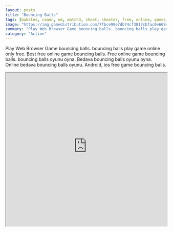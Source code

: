 ```yaml
---
layout: posts
title: "Bouncing Balls"
tags: [bubbles, canon, em, match3, shoot, shooter, free, online, games, oyna, game, free, games, play, play, games]
image: "https://img.gamedistribution.com/7fbce90e7db74cf3817cbfac0e6684c2.jpg"
summary: "Play Web Browser Game bouncing balls. bouncing balls play game online only free. Best free online game bouncing balls. Free online game bouncing balls. bouncing balls oyunu oyna. Bedava bouncing balls oyunu oyna. Online bedava bouncing balls oyunu. Android, ios free game bouncing balls."
category: "Action"
---
```


Play Web Browser Game bouncing balls. bouncing balls play game online only free. Best free online game bouncing balls. Free online game bouncing balls. bouncing balls oyunu oyna. Bedava bouncing balls oyunu oyna. Online bedava bouncing balls oyunu. Android, ios free game bouncing balls.

<iframe width="100%" height="480px;" src="https://html5.gamedistribution.com/7fbce90e7db74cf3817cbfac0e6684c2/"></iframe>